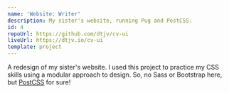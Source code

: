 ```yaml
---
name: 'Website: Writer'
description: My sister's website, running Pug and PostCSS.
id: 4
repoUrl: https://github.com/dtjv/cv-ui
liveUrl: https://dtjv.io/cv-ui
template: project
---
```


A redesign of my sister's website. I used this project to practice my CSS skills
using a modular approach to design. So, no Sass or Bootstrap here, but
[PostCSS](https://postcss.org/) for sure!

<!-- more -->
